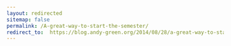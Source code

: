 ```yaml
---
layout: redirected
sitemap: false
permalink: /A-great-way-to-start-the-semester/
redirect_to:  https://blog.andy-green.org/2014/08/28/a-great-way-to-start-the-semester/
---
```

